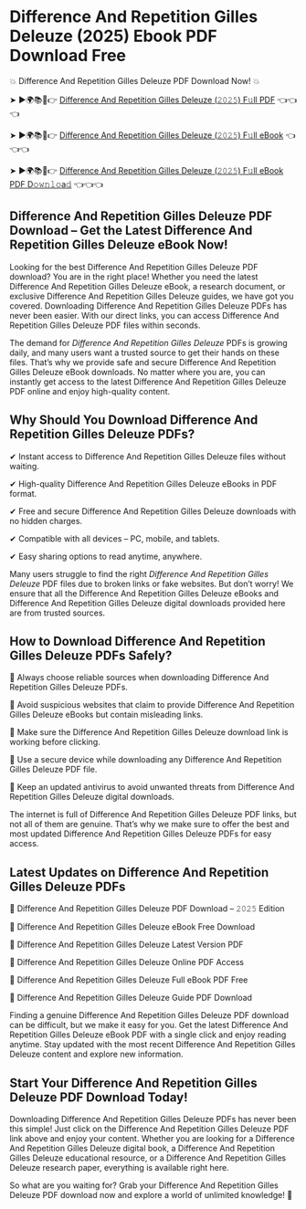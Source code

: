 # Difference And Repetition Gilles Deleuze (2025) Ebook PDF Download Free

💥 Difference And Repetition Gilles Deleuze PDF Download Now! 💥

➤ ►🌍📚📱👉 [Difference And Repetition Gilles Deleuze (𝟸𝟶𝟸𝟻) F𝚞ll PDF](https://getpdf.xyz/difference-and-repetition-gilles-deleuze) 👈👈👈


➤ ►🌍📚📱👉 [Difference And Repetition Gilles Deleuze (𝟸𝟶𝟸𝟻) F𝚞ll eBook](https://getpdf.xyz/difference-and-repetition-gilles-deleuze) 👈👈👈


➤ ►🌍📚📱👉 [Difference And Repetition Gilles Deleuze (𝟸𝟶𝟸𝟻) F𝚞ll eBook PDF D𝚘𝚠𝚗𝚕𝚘a𝚍](https://getpdf.xyz/difference-and-repetition-gilles-deleuze) 👈👈👈


## Difference And Repetition Gilles Deleuze PDF Download – Get the Latest Difference And Repetition Gilles Deleuze eBook Now!

Looking for the best Difference And Repetition Gilles Deleuze PDF download? You are in the right place! Whether you need the latest Difference And Repetition Gilles Deleuze eBook, a research document, or exclusive Difference And Repetition Gilles Deleuze guides, we have got you covered. Downloading Difference And Repetition Gilles Deleuze PDFs has never been easier. With our direct links, you can access Difference And Repetition Gilles Deleuze PDF files within seconds.

The demand for *Difference And Repetition Gilles Deleuze* PDFs is growing daily, and many users want a trusted source to get their hands on these files. That’s why we provide safe and secure Difference And Repetition Gilles Deleuze eBook downloads. No matter where you are, you can instantly get access to the latest Difference And Repetition Gilles Deleuze PDF online and enjoy high-quality content.

## Why Should You Download Difference And Repetition Gilles Deleuze PDFs?

✔ Instant access to Difference And Repetition Gilles Deleuze files without waiting.

✔ High-quality Difference And Repetition Gilles Deleuze eBooks in PDF format.

✔ Free and secure Difference And Repetition Gilles Deleuze downloads with no hidden charges.

✔ Compatible with all devices – PC, mobile, and tablets.

✔ Easy sharing options to read anytime, anywhere.

Many users struggle to find the right *Difference And Repetition Gilles Deleuze* PDF files due to broken links or fake websites. But don’t worry! We ensure that all the Difference And Repetition Gilles Deleuze eBooks and Difference And Repetition Gilles Deleuze digital downloads provided here are from trusted sources.

## How to Download Difference And Repetition Gilles Deleuze PDFs Safely?

📌 Always choose reliable sources when downloading Difference And Repetition Gilles Deleuze PDFs.

📌 Avoid suspicious websites that claim to provide Difference And Repetition Gilles Deleuze eBooks but contain misleading links.

📌 Make sure the Difference And Repetition Gilles Deleuze download link is working before clicking.

📌 Use a secure device while downloading any Difference And Repetition Gilles Deleuze PDF file.

📌 Keep an updated antivirus to avoid unwanted threats from Difference And Repetition Gilles Deleuze digital downloads.

The internet is full of Difference And Repetition Gilles Deleuze PDF links, but not all of them are genuine. That’s why we make sure to offer the best and most updated Difference And Repetition Gilles Deleuze PDFs for easy access.

## Latest Updates on Difference And Repetition Gilles Deleuze PDFs

🔹 Difference And Repetition Gilles Deleuze PDF Download – 𝟸𝟶𝟸𝟻 Edition

🔹 Difference And Repetition Gilles Deleuze eBook Free Download

🔹 Difference And Repetition Gilles Deleuze Latest Version PDF

🔹 Difference And Repetition Gilles Deleuze Online PDF Access

🔹 Difference And Repetition Gilles Deleuze Full eBook PDF Free

🔹 Difference And Repetition Gilles Deleuze Guide PDF Download

Finding a genuine Difference And Repetition Gilles Deleuze PDF download can be difficult, but we make it easy for you. Get the latest Difference And Repetition Gilles Deleuze eBook PDF with a single click and enjoy reading anytime. Stay updated with the most recent Difference And Repetition Gilles Deleuze content and explore new information.

## Start Your Difference And Repetition Gilles Deleuze PDF Download Today!

Downloading Difference And Repetition Gilles Deleuze PDFs has never been this simple! Just click on the Difference And Repetition Gilles Deleuze PDF link above and enjoy your content. Whether you are looking for a Difference And Repetition Gilles Deleuze digital book, a Difference And Repetition Gilles Deleuze educational resource, or a Difference And Repetition Gilles Deleuze research paper, everything is available right here.

So what are you waiting for? Grab your Difference And Repetition Gilles Deleuze PDF download now and explore a world of unlimited knowledge! 🚀